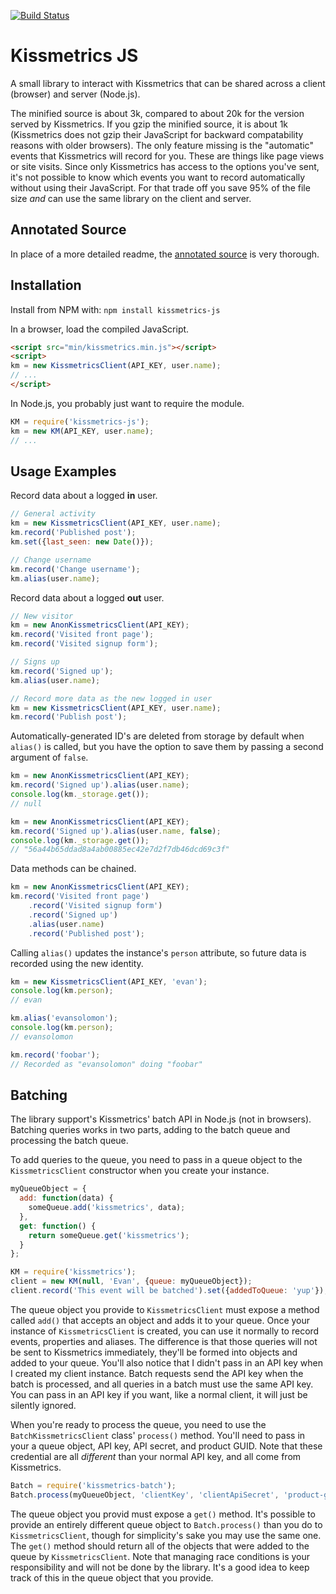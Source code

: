 [![Build Status](https://travis-ci.org/evansolomon/kissmetrics-js.png)](https://travis-ci.org/evansolomon/kissmetrics-js)

# Kissmetrics JS

A small library to interact with Kissmetrics that can be shared across a client (browser) and server (Node.js).

The minified source is about 3k, compared to about 20k for the version served by Kissmetrics. If you gzip the minified source, it is about 1k (Kissmetrics does not gzip their JavaScript for backward compatability reasons with older browsers). The only feature missing is the "automatic" events that Kissmetrics will record for you. These are things like page views or site visits. Since only Kissmetrics has access to the options you've sent, it's not possible to know which events you want to record automatically without using their JavaScript. For that trade off you save 95% of the file size *and* can use the same library on the client and server.

## Annotated Source

In place of a more detailed readme, the [annotated source](http://evansolomon.github.com/kissmetrics-js/) is very thorough.

## Installation

Install from NPM with: `npm install kissmetrics-js`

In a browser, load the compiled JavaScript.

```html
<script src="min/kissmetrics.min.js"></script>
<script>
km = new KissmetricsClient(API_KEY, user.name);
// ...
</script>
```

In Node.js, you probably just want to require the module.

```javascript
KM = require('kissmetrics-js');
km = new KM(API_KEY, user.name);
// ...
```

## Usage Examples

Record data about a logged **in** user.

```javascript
// General activity
km = new KissmetricsClient(API_KEY, user.name);
km.record('Published post');
km.set({last_seen: new Date()});

// Change username
km.record('Change username');
km.alias(user.name);
```


Record data about a logged **out** user.

```javascript
// New visitor
km = new AnonKissmetricsClient(API_KEY);
km.record('Visited front page');
km.record('Visited signup form');

// Signs up
km.record('Signed up');
km.alias(user.name);

// Record more data as the new logged in user
km = new KissmetricsClient(API_KEY, user.name);
km.record('Publish post');
```

Automatically-generated ID's are deleted from storage by default when `alias()` is called, but you have the option to save them by passing a second argument of `false`.

```javascript
km = new AnonKissmetricsClient(API_KEY);
km.record('Signed up').alias(user.name);
console.log(km._storage.get());
// null

km = new AnonKissmetricsClient(API_KEY);
km.record('Signed up').alias(user.name, false);
console.log(km._storage.get());
// "56a44b65ddad8a4ab00885ec42e7d2f7db46dcd69c3f"
```

Data methods can be chained.

```javascript
km = new AnonKissmetricsClient(API_KEY);
km.record('Visited front page')
	.record('Visited signup form')
	.record('Signed up')
	.alias(user.name)
	.record('Published post');
```

Calling `alias()` updates the instance's `person` attribute, so future data is recorded using the new identity.

```javascript
km = new KissmetricsClient(API_KEY, 'evan');
console.log(km.person);
// evan

km.alias('evansolomon');
console.log(km.person);
// evansolomon

km.record('foobar');
// Recorded as "evansolomon" doing "foobar"
```

## Batching

The library support's Kissmetrics' batch API in Node.js (not in browsers). Batching queries works in two parts, adding to the batch queue and processing the batch queue.

To add queries to the queue, you need to pass in a queue object to the `KissmetricsClient` constructor when you create your instance.

```javascript
myQueueObject = {
  add: function(data) {
    someQueue.add('kissmetrics', data);
  },
  get: function() {
    return someQueue.get('kissmetrics');
  }
};

KM = require('kissmetrics');
client = new KM(null, 'Evan', {queue: myQueueObject});
client.record('This event will be batched').set({addedToQueue: 'yup'});
```

The queue object you provide to `KissmetricsClient` must expose a method called `add()` that accepts an object and adds it to your queue. Once your instance of `KissmetricsClient` is created, you can use it normally to record events, properties and aliases. The difference is that those queries will not be sent to Kissmetrics immediately, they'll be formed into objects and added to your queue. You'll also notice that I didn't pass in an API key when I created my client instance. Batch requests send the API key when the batch is processed, and all queries in a batch must use the same API key. You can pass in an API key if you want, like a normal client, it will just be silently ignored.

When you're ready to process the queue, you need to use the `BatchKissmetricsClient` class' `process()` method. You'll need to pass in your a queue object, API key, API secret, and product GUID. Note that these credential are all *different* than your normal API key, and all come from Kissmetrics.

```javascript
Batch = require('kissmetrics-batch');
Batch.process(myQueueObject, 'clientKey', 'clientApiSecret', 'product-guid');
```

The queue object you provid must expose a `get()` method. It's possible to provide an entirely different queue object to `Batch.process()` than you do to `KissmetricsClient`, though for simplicity's sake you may use the same one. The `get()` method should return all of the objects that were added to the queue by `KissmetricsClient`. Note that managing race conditions is your responsibility and will not be done by the library. It's a good idea to keep track of this in the queue object that you provide.
